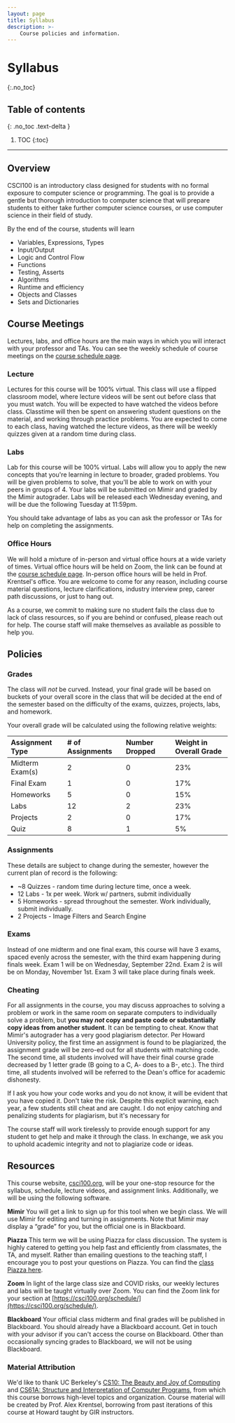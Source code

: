 ```yaml
---
layout: page
title: Syllabus
description: >-
    Course policies and information.
---
```


# Syllabus
{:.no_toc}

## Table of contents
{: .no_toc .text-delta }

1. TOC
{:toc}

---
## Overview
CSCI100 is an introductory class designed for students with no formal exposure to computer science or programming. The goal is to provide a gentle but thorough introduction to computer science that will prepare students to either take further computer science courses, or use computer science in their field of study.

By the end of the course, students will learn
 - Variables, Expressions, Types
 - Input/Output
 - Logic and Control Flow
 - Functions
 - Testing, Asserts
 - Algorithms
 - Runtime and efficiency
 - Objects and Classes
 - Sets and Dictionaries

## Course Meetings
Lectures, labs, and office hours are the main ways in which you will interact with your professor and TAs. You can see the weekly schedule of course meetings on the [course schedule page](schedule.md).

### Lecture
Lectures for this course will be 100% virtual. This class will use a flipped classroom model, where lecture videos will be sent out before class that you must watch. You will be expected to have watched the videos before class. Classtime will then be spent on answering student questions on the material, and working through practice problems. You are expected to come to each class, having watched the lecture videos, as there will be weekly quizzes given at a random time during class. 

### Labs
Lab for this course will be 100% virtual. Labs will allow you to apply the new concepts that you're learning in lecture to broader, graded problems. You will be given problems to solve, that you'll be able to work on with your peers in groups of 4. Your labs will be submitted on Mimir and graded by the Mimir autograder. Labs will be released each Wednesday evening, and will be due the following Tuesday at 11:59pm. 

You should take advantage of labs as you can ask the professor or TAs for help on completing the assignments. 

### Office Hours

We will hold a mixture of in-person and virtual office hours at a wide variety of times. Virtual office hours will be held on Zoom, the link can be found at the [course schedule page](schedule.md). In-person office hours will be held in Prof. Krentsel's office. You are welcome to come for any reason, including course material questions, lecture clarifications, industry interview prep, career path discussions, or just to hang out. 

As a course, we commit to making sure no student fails the class due to lack of class resources, so if you are behind or confused, please reach out for help. The course staff will make themselves as available as possible to help you.

## Policies

### Grades
The class will *not* be curved. Instead, your final grade will be based on buckets of your overall score in the class that will be decided at the end of the semester based on the difficulty of the exams, quizzes, projects, labs, and homework.

Your overall grade will be calculated using the following relative weights:

| Assignment Type | # of Assignments | Number Dropped | Weight in Overall Grade |
|:-------------|:------------------|:------|:------|
| Midterm Exam(s) | 2 | 0  | 23% |
| Final Exam | 1 | 0  | 17% |
| Homeworks | 5 | 0  | 15% |
| Labs | 12 | 2  | 23% |
| Projects | 2 | 0 | 17% |
| Quiz | 8 | 1 | 5% |

### Assignments
These details are subject to change during the semester, however the current plan of record is the following:

- ~8 Quizzes - random time during lecture time, once a week. 
- 12 Labs - 1x per week. Work w/ partners, submit individually
- 5 Homeworks - spread throughout the semester. Work individually, submit individually.
- 2 Projects - Image Filters and Search Engine

### Exams
Instead of one midterm and one final exam, this course will have 3 exams, spaced evenly across the semester, with the third exam happening during finals week. Exam 1 will be on Wednesday, September 22nd. Exam 2 is will be on Monday, November 1st. Exam 3 will take place during finals week. 

### Cheating

For all assignments in the course, you may discuss approaches to solving a problem or work in the same room on separate computers to individually solve a problem, but **you may *not* copy and paste code or substantially copy ideas from another student**. It can be tempting to cheat. Know that Mimir's autograder has a very good plagiarism detector. Per Howard University policy, the first time an assignment is found to be plagiarized, the assignment grade will be zero-ed out for all students with matching code. The second time, all students involved will have their final course grade decreased by 1 letter grade (B going to a C, A- does to a B-, etc.). The third time, all students involved will be referred to the Dean's office for academic dishonesty. 

If I ask you how your code works and you do not know, it will be evident that you have copied it. Don't take the risk. Despite this explicit warning, each year, a few students still cheat and are caught. I do not enjoy catching and penalizing students for plagiarism, but it's necessary for 

The course staff will work tirelessly to provide enough support for any student to get help and make it through the class. In exchange, we ask you to uphold academic integrity and not to plagiarize code or ideas.

## Resources

This course website, [csci100.org](https://www.csci100.org), will be your one-stop resource for the syllabus, schedule, lecture videos, and assignment links. Additionally, we will be using the following software.

**Mimir**
You will get a link to sign up for this tool when we begin class. We will use Mimir for editing and turning in assignments. Note that Mimir may display a “grade” for you, but the official one is in Blackboard.

**Piazza**
This term we will be using Piazza for class discussion. The system is highly catered to getting you help fast and efficiently from classmates, the TA, and myself. Rather than emailing questions to the teaching staff, I encourage you to post your questions on Piazza. You can find the [class Piazza here](https://piazza.com/howard/fall2021/csci100/home).

**Zoom**
In light of the large class size and COVID risks, our weekly lectures and labs will be taught virtually over Zoom. You can find the Zoom link for your section at [https://csci100.org/schedule/](https://csci100.org/schedule/).

**Blackboard**
Your official class midterm and final grades will be published in Blackboard. You should already have a Blackboard account. Get in touch with your advisor if you can't access the course on Blackboard. Other than occasionally syncing grades to Blackboard, we will not be using Blackboard.

### Material Attribution
We'd like to thank UC Berkeley's [CS10: The Beauty and Joy of Computing](https://cs10.org/fa19/) and [CS61A: Structure and Interpretation of Computer Programs](https://inst.eecs.berkeley.edu/~cs61a/fa15/), from which this course borrows high-level topics and organization. Course material will be created by Prof. Alex Krentsel, borrowing from past iterations of this course at Howard taught by GIR instructors.

